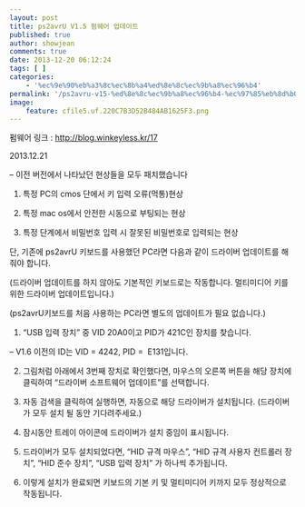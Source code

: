 ```yaml
---
layout: post
title: ps2avrU V1.5 펌웨어 업데이트
published: true
author: showjean
comments: true
date: 2013-12-20 06:12:24
tags: [ ]
categories:
    - '%ec%9e%90%eb%a3%8c%ec%8b%a4%ed%8e%8c%ec%9b%a8%ec%96%b4'
permalink: '/ps2avru-v15-%ed%8e%8c%ec%9b%a8%ec%96%b4-%ec%97%85%eb%8d%b0%ec%9d%b4%ed%8a%b8-6'
image:
    feature: cfile5.uf.220C7B3D52B484AB1625F3.png
---
```

펌웨어 링크 : http://blog.winkeyless.kr/17





2013.12.21





&#8211; 이전 버전에서 나타났던 현상들을&nbsp;모두 패치했습니다



1. 특정 PC의 cmos 단에서 키 입력 오류(먹통)현상

2. 특정 mac os에서 안전한 시동으로 부팅되는 현상

3. 특정 단계에서 비밀번호 입력 시 잘못된 비밀번호로 입력되는 현상



단, 기존에 ps2avrU 키보드를 사용했던 PC라면&nbsp;다음과 같이 드라이버 업데이트를 해줘야 합니다.

(드라이버 업데이트를 하지 않아도 기본적인 키보드로는 작동합니다. 멀티미디어 키를 위한 드라이버 업데이트입니다.)

(ps2avrU키보드를 처음 사용하는 PC라면 별도의 업데이트가 필요 없습니다.)





1. &#8220;USB 입력 장치&#8221; 중 VID 20A0이고 PID가 421C인 장치를 찾습니다.

&#8211; V1.6 이전의 ID는 VID = 4242, PID = &nbsp;E131입니다.


  







  








  












  2. 그림처럼 아래에서 3번째 장치로 확인했다면, 마우스의 오른쪽 버튼을 해당 장치에 클릭하여 &#8220;드라이버 소프트웨어 업데이트&#8221;를 선택합니다.



  






  3. 자동 검색을 클릭하여 실행하면, 자동으로 해당 드라이버가 설치됩니다. (드라이버가 모두 설치 될 동안 기다려주세요.)






  









  4. 잠시동안 트레이 아이콘에 드라이버가 설치 중임이 표시됩니다.



  









  5. 드라이버가 모두 설치되었다면, &#8220;HID 규격 마우스&#8221;, &#8220;HID 규격 사용자 컨트롤러 장치&#8221;, &#8220;HID 준수 장치&#8221;, &#8220;USB 입력 장치&#8221; 가 하나씩 추가됩니다.



  



  6. 이렇게 설치가 완료되면 키보드의 기본 키 및 멀티미디어 키까지 모두 정상적으로 작동됩니다.












